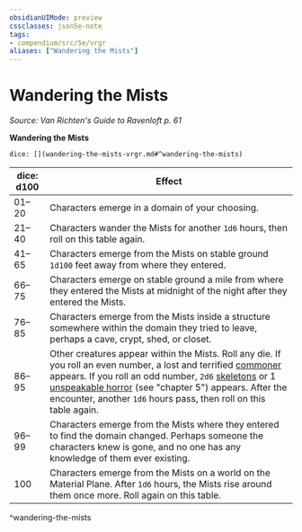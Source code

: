 ```yaml
---
obsidianUIMode: preview
cssclasses: json5e-note
tags:
- compendium/src/5e/vrgr
aliases: ["Wandering the Mists"]
---
```

# Wandering the Mists
*Source: Van Richten's Guide to Ravenloft p. 61* 

**Wandering the Mists**

`dice: [](wandering-the-mists-vrgr.md#^wandering-the-mists)`

| dice: d100 | Effect |
|------------|--------|
| 01–20 | Characters emerge in a domain of your choosing. |
| 21–40 | Characters wander the Mists for another `1d6` hours, then roll on this table again. |
| 41–65 | Characters emerge from the Mists on stable ground `1d100` feet away from where they entered. |
| 66–75 | Characters emerge on stable ground a mile from where they entered the Mists at midnight of the night after they entered the Mists. |
| 76–85 | Characters emerge from the Mists inside a structure somewhere within the domain they tried to leave, perhaps a cave, crypt, shed, or closet. |
| 86–95 | Other creatures appear within the Mists. Roll any die. If you roll an even number, a lost and terrified [commoner](/3-Mechanics/CLI/bestiary/humanoid/commoner.md) appears. If you roll an odd number, `2d6` [skeletons](/3-Mechanics/CLI/bestiary/undead/skeleton.md) or 1 [unspeakable horror](/3-Mechanics/CLI/bestiary/monstrosity/unspeakable-horror-vrgr.md) (see "chapter 5") appears. After the encounter, another `1d6` hours pass, then roll on this table again. |
| 96–99 | Characters emerge from the Mists where they entered to find the domain changed. Perhaps someone the characters knew is gone, and no one has any knowledge of them ever existing. |
| 100 | Characters emerge from the Mists on a world on the Material Plane. After `1d6` hours, the Mists rise around them once more. Roll again on this table. |
^wandering-the-mists